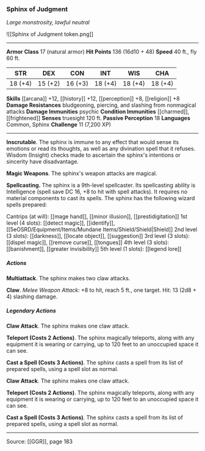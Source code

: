 ### Sphinx of Judgment
_Large monstrosity, lawful neutral_

![[Sphinx of Judgment token.png]]


---

**Armor Class** 17 (natural armor)
**Hit Points** 136 (16d10 + 48)
**Speed** 40 ft., fly 60 ft.

| STR     | DEX     | CON     | INT     | WIS     | CHA     |
|---------|---------|---------|---------|---------|---------|
| 18 (+4) | 15 (+2) | 16 (+3) | 18 (+4) | 18 (+4) | 18 (+4) |

**Skills** [[arcana]] +12, [[history]] +12, [[perception]] +8, [[religion]] +8
**Damage Resistances** bludgeoning, piercing, and slashing from nonmagical attacks
**Damage Immunities** psychic
**Condition Immunities** [[charmed]], [[frightened]]
**Senses** truesight 120 ft.
**Passive Perception** 18
**Languages** Common, Sphinx
**Challenge** 11 (7,200 XP)

---

**Inscrutable**. The sphinx is immune to any effect that would sense its emotions or read its thoughts, as well as any divination spell that it refuses. Wisdom (Insight) checks made to ascertain the sphinx's intentions or sincerity have disadvantage.

**Magic Weapons**. The sphinx's weapon attacks are magical.

**Spellcasting.** The sphinx is a 9th-level spellcaster. Its spellcasting ability is Intelligence (spell save DC 16, +8 to hit with spell attacks). It requires no material components to cast its spells. The sphinx has the following wizard spells prepared:

Cantrips (at will): [[mage hand]], [[minor illusion]], [[prestidigitation]]
1st level (4 slots): [[detect magic]], [[identify]], [[5eOSRD/Equipment/Items/Mundane Items/Shield/Shield|Shield]]
2nd level (3 slots): [[darkness]], [[locate object]], [[suggestion]]
3rd level (3 slots): [[dispel magic]], [[remove curse]], [[tongues]]
4th level (3 slots): [[banishment]], [[greater invisibility]]
5th level (1 slots): [[legend lore]]

##### Actions
**Multiattack**. The sphinx makes two claw attacks.

**Claw**. _Melee Weapon Attack:_ +8 to hit, reach 5 ft., one target. Hit: 13 (2d8 + 4) slashing damage.

##### Legendary Actions
**Claw Attack**. The sphinx makes one claw attack.

**Teleport (Costs 2 Actions)**. The sphinx magically teleports, along with any equipment it is wearing or carrying, up to 120 feet to an unoccupied space it can see.

**Cast a Spell (Costs 3 Actions)**. The sphinx casts a spell from its list of prepared spells, using a spell slot as normal.

**Claw Attack**. The sphinx makes one claw attack.

**Teleport (Costs 2 Actions)**. The sphinx magically teleports, along with any equipment it is wearing or carrying, up to 120 feet to an unoccupied space it can see.

**Cast a Spell (Costs 3 Actions)**. The sphinx casts a spell from its list of prepared spells, using a spell slot as normal.


---

Source: [[GGR]], page 183